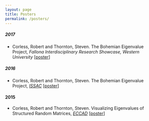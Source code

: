 ```yaml
---
layout: page
title: Posters
permalink: /posters/
---
```


##### 2017
- Corless, Robert and Thornton, Steven. The Bohemian Eigenvalue Project, <i>Fallona Interdisciplinary Research Showcase, Western University</i> [<a href="http://assets.bohemianeigenvalues.com/posters/The_Bohemian_Eigenvalue_Project-FIRS_2017.pdf" target="_blank">poster</a>]

##### 2016
- Corless, Robert and Thornton, Steven. The Bohemian Eigenvalue Project, <i><a href="http://www.issac-conference.org/2016/" target="_blank">ISSAC</a></i> [<a href="http://assets.bohemianeigenvalues.com/posters/The_Bohemian_Eigenvalue_Project-ISSAC_2016.pdf" target="_blank">poster</a>]

#### 2015
- Corless, Robert and Thornton, Steven. Visualizing Eigenvalues of Structured Random Matrices, <i><a href="https://www.fields.utoronto.ca/programs/scientific/15-16/ECCAD/" target="_blank">ECCAD</a></i> [<a href="http://assets.bohemianeigenvalues.com/posters/Visualizing_Eigenvalues_of_Structured_Random_Matrices-ECCAD_2015.pdf" target="_blank">poster</a>]